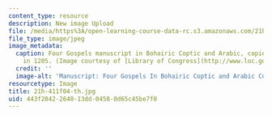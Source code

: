 ```yaml
---
content_type: resource
description: New image Upload
file: /media/https%3A/open-learning-course-data-rc.s3.amazonaws.com/21h-411-history-of-western-thought-500-1300-fall-2004/443f2042264013dd04580d65c45be7f0_21h-411f04-th.jpg
file_type: image/jpeg
image_metadata:
  caption: Four Gospels manuscript in Bohairic Coptic and Arabic, copied by Georgis
    in 1205. (Image courtesy of [Library of Congress](http://www.loc.gov/exhibits/vatican/orient.html#main).)
  credit: ''
  image-alt: 'Manuscript: Four Gospels In Bohairic Coptic and Arabic Copied by Georgis.'
resourcetype: Image
title: 21h-411f04-th.jpg
uid: 443f2042-2640-13dd-0458-0d65c45be7f0
---
```

